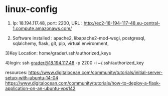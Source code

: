 # linux-config

1) Ip: 18.194.117.48,
port: 2200,
URL : http://ec2-18-194-117-48.eu-central-1.compute.amazonaws.com/

2) Software installed : 
apache2,
libapache2-mod-wsgi,
postgresql,
sqlalchemy,
flask,
git,
pip,
virtual environment,

3)Key Location: home/grader/.ssh/authorized_keys

4)login: ssh grader@18.194.117.48 -p 2200 -i ~/.ssh/authorized_key


resources: https://www.digitalocean.com/community/tutorials/initial-server-setup-with-ubuntu-14-04
https://www.digitalocean.com/community/tutorials/how-to-deploy-a-flask-application-on-an-ubuntu-vps142
